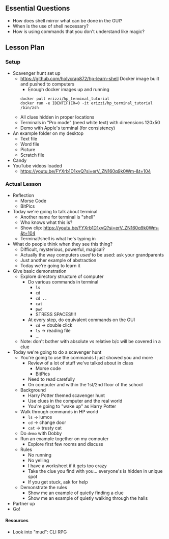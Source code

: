 ## Essential Questions

- How does shell mirror what can be done in the GUI?
- When is the use of shell necessary?
- How is using commands that you don't understand like magic?

## Lesson Plan

### Setup

- Scavenger hunt set up
    - https://github.com/holycrap872/hp-learn-shell Docker image built and pushed
    to computers
        - Enough docker images up and running
        ```
        docker pull erizzi/hp_terminal_tutorial
        docker run -e IDENTIFIER=0 -it erizzi/hp_terminal_tutorial /bin/zsh
        ```
    - All clues hidden in proper locations
    - Terminals in "Pro mode" (need white text) with dimensions 120x50
    - Demo with Apple's terminal (for consistency)
- An example folder on my desktop
    - Text file
    - Word file
    - Picture
    - Scratch file
- Candy
- YouTube videos loaded
    - https://youtu.be/FYXrb1D1xvQ?si=erV_ZN160q9k0Wm-&t=104

### Actual Lesson

- Reflection
    - Morse Code
    - BitPics
- Today we're going to talk about terminal
    - Another name for terminal is "shell"
    - Who knows what this is?
    - Show clip: https://youtu.be/FYXrb1D1xvQ?si=erV_ZN160q9k0Wm-&t=104
    - Terminal/shell is what he's typing in
- What do people think when they see this thing?
    - Difficult, mysterious, powerful, magical?
    - Actually the way computers _used_ to be used: ask your grandparents
    - Just another example of abstraction
    - Today we're going to learn it
- Give basic demonstration
    - Explore directory structure of computer
        - Do various commands in terminal
            - `ls`
            - `cd`
            - `cd ..`
            - `cat`
            - `pwd`
            - STRESS SPACES!!!!
        - At every step, do equivalent commands on the GUI
            - `cd` -> double click
            - `ls` -> reading file
            - ...
    - Note: don't bother with absolute vs relative b/c will be covered in a clue
- Today we're going to do a scavenger hunt
    - You're going to use the commands I just showed you and more
        - Review of a lot of stuff we've talked about in class
            - Morse code
            - BitPics
        - Need to read carefully
        - On computer and within the 1st/2nd floor of the school
    - Background
        - Harry Potter themed scavenger hunt
        - Use clues in the computer and the real world
        - You're going to "wake up" as Harry Potter
    - Walk through commands in HP world
        - `ls` -> lumos
        - `cd` -> change door
        - `cat` -> trusty cat
    - Do `demo` with Dobby
    - Run an example together on my computer
        - Explore first few rooms and discuss
    - Rules
        - No running
        - No yelling
        - I have a worksheet if it gets too crazy
        - Take the clue you find with you... everyone's is hidden in unique spot
        - If you get stuck, ask for help
    - Demonstrate the rules
        - Show me an example of quietly finding a clue
        - Show me an example of quietly walking through the halls
- Partner up
- Go!

#### Resources

- Look into "mud": CLI RPG
